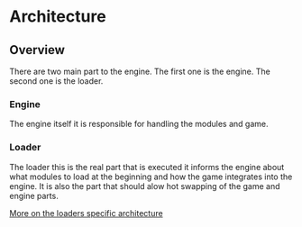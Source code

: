 # Architecture

## Overview

There are two main part to the engine. The first one is the engine. The second one is the loader.

### Engine

The engine itself it is responsible for handling the modules and game.

### Loader

The loader this is the real part that is executed it informs the engine about what modules to load at the beginning and how the game integrates into the engine. It is also the part that should alow hot swapping of the game and engine parts.

[More on the loaders specific architecture](Loader.md)

